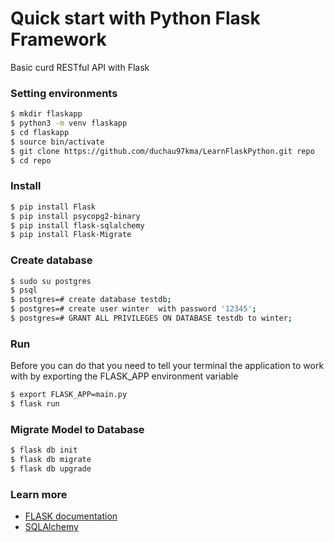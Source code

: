 # Quick start with Python Flask Framework
Basic curd RESTful API with Flask
### Setting environments
```sh
$ mkdir flaskapp
$ python3 -m venv flaskapp
$ cd flaskapp
$ source bin/activate
$ git clone https://github.com/duchau97kma/LearnFlaskPython.git repo
$ cd repo
```
### Install
```sh
$ pip install Flask
$ pip install psycopg2-binary
$ pip install flask-sqlalchemy
$ pip install Flask-Migrate
```
### Create database
```sh
$ sudo su postgres
$ psql
$ postgres=# create database testdb;
$ postgres=# create user winter  with password '12345';
$ postgres=# GRANT ALL PRIVILEGES ON DATABASE testdb to winter;
```
### Run 
Before you can do that you need to tell your terminal the application to work with by exporting the FLASK_APP environment variable

```sh
$ export FLASK_APP=main.py
$ flask run
```
### Migrate Model to Database
```sh
$ flask db init 
$ flask db migrate 
$ flask db upgrade
```
### Learn more
  - [FLASK documentation](https://flask.palletsprojects.com/en/1.1.x/)
  - [SQLAlchemy](https://docs.sqlalchemy.org/en/13/orm/tutorial.html)
